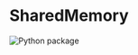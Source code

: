 # SharedMemory

![Python package](https://github.com/Zentetsu/SharedMemory/workflows/Python%20package/badge.svg?branch=master)
